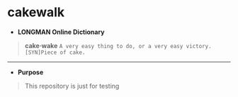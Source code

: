 # cakewalk

* **LONGMAN Online Dictionary**

> **cake‧wake**
> `A very easy thing to do, or a very easy victory. [SYN]Piece of cake.`

---
* **Purpose**

> This repository is just for testing
